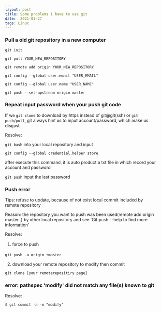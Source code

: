 ```yaml
---
layout: post
title: Some problems i have to use git
date:  2021-01-27
tags: Linux
---
```


### Pull a old git repository in a new computer


`git init` 

`git pull YOUR_NEW_REPOSITORY` 

`git remote add origin YOUR_NEW_REPOSITORY` 

`git config --global user.email "USER_EMAIL"`  

`git config --global user.name "USER_NAME"`  

`git push --set-upstream origin master`  

### Repeat input password when your push git code


If we `git clone` to download by https instead of git@git(ssh) or `git push/pull`, git always hint us to input account/password, which make us disgust

Resolve:

`git bash` into your local repository and input

`git config --global credential.helper store`

after execute this command, it is auto product a txt file in which record your account and password

`git push` input the last password   

### Push error

Tips: refuse to update, because of not exist local commit included by remote repository

Reason: the repository you want to push was been used(remote add origin master..) by other local repository and see 'Git push --help to find more information'

Resolve:

1. force to push　　 

`git push -u origin +master`
　　　　　　　

2. download your remote repository to modify then commit
    
`git clone [your remoterepositiry page]`  

### error: pathspec 'modify' did not match any file(s) known to git

Resolve:

`$ git commit -a -m "modify"`  
